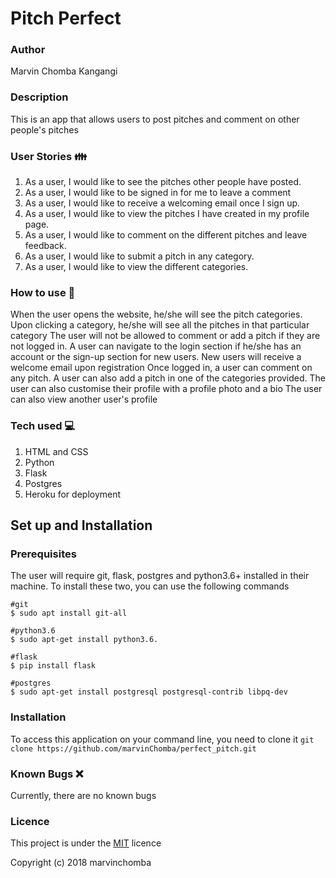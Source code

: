 # Pitch Perfect

###  Author
Marvin Chomba Kangangi

### Description
This is an app that allows users to post pitches and comment on other people's pitches

### User Stories :family:
1. As a user, I would like to see the pitches other people have posted.
1. As a user, I would like to be signed in for me to leave a comment
1. As a user, I would like to receive a welcoming email once I sign up.
1. As a user, I would like to view the pitches I have created in my profile page.
1. As a user, I would like to comment on the different pitches and leave feedback.
1. As a user, I would like to submit a pitch in any category.
1. As a user, I would like to view the different categories.

### How to use :rocket:
When the user opens the website, he/she will see the pitch categories.
Upon clicking a category, he/she will see all the pitches in that particular category
The user will not be allowed to comment or add a pitch if they are not logged in.
A user can navigate to the login section if he/she has an account or the sign-up section for new users.
New users will receive a welcome email upon registration
Once logged in, a user can comment on any pitch.
A user can also add a pitch in one of the categories provided.
The user can also customise their profile with a profile photo and a bio
The user can also view another user's profile

### Tech used :computer: 
1. HTML and CSS
2. Python
3. Flask
1. Postgres
1. Heroku for deployment

## Set up and Installation
### Prerequisites
The user will require git, flask, postgres and python3.6+ installed in their machine.
To install these two, you can use the following commands
```
#git
$ sudo apt install git-all

#python3.6
$ sudo apt-get install python3.6.

#flask
$ pip install flask

#postgres
$ sudo apt-get install postgresql postgresql-contrib libpq-dev
```

### Installation
To access this application on your command line, you need to clone it 
`git clone https://github.com/marvinChomba/perfect_pitch.git`

### Known Bugs :x:
Currently, there are no known bugs

### Licence
This project is under the [MIT](https://github.com/marvinChomba/perfect_pitch/blob/master/LICENSE) licence

Copyright (c) 2018 marvinchomba
